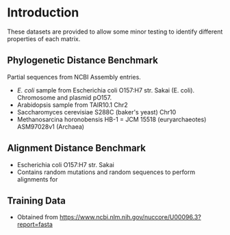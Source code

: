 # Introduction

These datasets are provided to allow some minor testing to identify different properties of each matrix.

## Phylogenetic Distance Benchmark
Partial sequences from NCBI Assembly entries.
+ *E. coli* sample from Escherichia coli O157:H7 str. Sakai (E. coli). Chromosome and plasmid pO157.
+ Arabidopsis sample from TAIR10.1 Chr2
+ Saccharomyces cerevisiae S288C (baker's yeast) Chr10
+ Methanosarcina horonobensis HB-1 = JCM 15518 (euryarchaeotes) ASM97028v1 (Archaea)

## Alignment Distance Benchmark
+ Escherichia coli O157:H7 str. Sakai
+ Contains random mutations and random sequences to perform alignments for

## Training Data
+ Obtained from https://www.ncbi.nlm.nih.gov/nuccore/U00096.3?report=fasta
